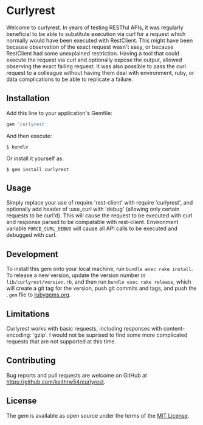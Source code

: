 # Curlyrest

Welcome to curlyrest. In years of testing RESTful APIs, it was regularly beneficial to be able to substitute execution via curl for a request which normally would have been executed with RestClient. This might have been because observation of the exact request wasn't easy, or because RestClient had some unexplained restriction. Having a tool that could execute the request via curl and optionally expose the output, allowed observing the exact failing request. It was also possible to pass the curl request to a colleague without having them deal with environment, ruby, or data complications to be able to replicate a failure.

## Installation

Add this line to your application's Gemfile:

```ruby
gem 'curlyrest'
```

And then execute:

    $ bundle

Or install it yourself as:

    $ gem install curlyrest

## Usage

Simply replace your use of require 'rest-client' with require 'curlyrest', and optionally add header of :use_curl with 'debug' (allowing only certain requests to be curl'd). This will cause the request to be executed with curl and response parsed to be compatable with rest-client.
Environment variable `FORCE_CURL_DEBUG` will cause all API calls to be executed and debugged with curl.

## Development

To install this gem onto your local machine, run `bundle exec rake install`. To release a new version, update the version number in `lib/curlyrest/version.rb`, and then run `bundle exec rake release`, which will create a git tag for the version, push git commits and tags, and push the `.gem` file to [rubygems.org](https://rubygems.org).

## Limitations

Curlyrest works with basic requests, including responses with content-encoding: 'gzip'. I would not be suprised to find some more complicated requests that are not supported at this time.

## Contributing

Bug reports and pull requests are welcome on GitHub at https://github.com/keithrw54/curlyrest.


## License

The gem is available as open source under the terms of the [MIT License](http://opensource.org/licenses/MIT).

